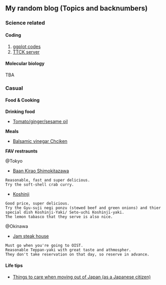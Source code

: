 ## My random blog (Topics and backnumbers)

### Science related

#### Coding 
  1. [ggplot codes](https://danyamamotoevans.github.io/blog/code/ggplot)
  2. [TTCK server](https://danyamamotoevans.github.io/blog/code/ttck_server)


#### Molecular biology

TBA


### Casual

#### Food & Cooking 

**Drinking food**
* [Tomato/ginger/sesame oil](https://danyamamotoevans.github.io/blog/cooking/tomato_ginger_sesameoil)

**Meals**
* [Balsamic vinegar Chciken](https://danyamamotoevans.github.io/blog/cooking/Balsamic_Chicken_grill)
  
  
**FAV restraunts**
    
@Tokyo

* [Baan Kirao Shimokitazawa](http://www.baankirao.com/shimokita/)

```
Reasonable, fast and super delicious.
Try the soft-shell crab curry.
```

* [Koshinji](https://tabelog.com/tokyo/A1318/A131811/13190642/dtlphotolst/1/smp2/)

```
Good price, super delicious.
Try the Gyu-suji negi ponzu (stewed beef and green onions) and thier special dish Koshinji-Yaki/ Seto-uchi Koshinji-yaki.
The lemon tabasco that they serve is also nice.
```


@Okinawa

* [Jam steak house](http://www.jam-groups.com/okinawa.html)
 
 ```
 Must go when you're going to OIST.
 Reasonable Teppan-yaki with great taste and athmospher.
 They don't take reservation on that day, so reserve in advance.
 ```
 
#### Life tips

* [Things to care when moving out of Japan (as a Japanese citizen)](https://danyamamotoevans.github.io/blog/misc/things2do_when_moving_from_japan)

 
 
